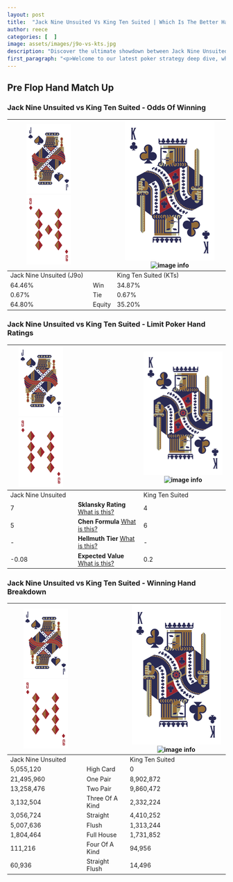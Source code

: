 ```yaml
---
layout: post
title:  "Jack Nine Unsuited Vs King Ten Suited | Which Is The Better Hand In Poker? A Complete Guide"
author: reece
categories: [  ]
image: assets/images/j9o-vs-kts.jpg
description: "Discover the ultimate showdown between Jack Nine Unsuited and King Ten Suited in poker! Uncover the odds, strategies, and scenarios where one hand triumphs over the other. Get ready to up your poker game with this thrilling analysis."
first_paragraph: "<p>Welcome to our latest poker strategy deep dive, where we're pitting two distinct hands against each other in a high-stakes showdown: Jack Nine Unsuited vs King Ten Suited.</p><p>In the dynamic world of poker, every decision counts, and knowing which hand holds the upper hand is key to your success at the table.</p><p>In this article, we'll dissect these two hands, explore the scenarios where one dominates the other, and equip you with the knowledge to make strategic choices that can tip the odds in your favor.</p><p>Get ready to unravel the intriguing dynamics of these poker hands and elevate your game to new heights.</p>"
---
```




[comment]: # (sp0)

## Pre Flop Hand Match Up

<div class="table hand-ratings" markdown="1"> 



### Jack Nine Unsuited vs King Ten Suited - Odds Of Winning


    
| ![image info](assets/images/hand1/J.png) ![image info](assets/images/hand1/9o.png) |  | ![image info](assets/images/hand2/K.png) ![image info](assets/images/hand2/Ts.png) |
| -------- | -------- | -------- |
| Jack Nine Unsuited (J9o) |  | King Ten Suited (KTs) |
| 64.46% | Win | 34.87% |
| 0.67% | Tie | 0.67% |
| 64.80% | Equity | 35.20% |




[comment]: # (sp1)



### Jack Nine Unsuited vs King Ten Suited - Limit Poker Hand Ratings


    
| ![image info](assets/images/hand1/J.png) ![image info](assets/images/hand1/9o.png) |  | ![image info](assets/images/hand2/K.png) ![image info](assets/images/hand2/Ts.png) |
| -------- | -------- | -------- |
| Jack Nine Unsuited |  | King Ten Suited |
| 7 | **Sklansky Rating** [What is this?](/sklansky-rating-explained) | 4 |
| 5 | **Chen Formula** [What is this?](/chen-formula-explained) | 6 |
| - | **Hellmuth Tier** [What is this?](/Hellmuth-tier-explained) | - |
| -0.08 | **Expected Value** [What is this?](/expected-value-explained) | 0.2 |




[comment]: # (sp2)



### Jack Nine Unsuited vs King Ten Suited - Winning Hand Breakdown


    
| ![image info](assets/images/hand1/J.png) ![image info](assets/images/hand1/9o.png) |  | ![image info](assets/images/hand2/K.png) ![image info](assets/images/hand2/Ts.png) |
| -------- | -------- | -------- |
| Jack Nine Unsuited |  | King Ten Suited |
| 5,055,120 | High Card | 0 |
| 21,495,960 | One Pair | 8,902,872 |
| 13,258,476 | Two Pair | 9,860,472 |
| 3,132,504 | Three Of A Kind | 2,332,224 |
| 3,056,724 | Straight | 4,410,252 |
| 5,007,636 | Flush | 1,313,244 |
| 1,804,464 | Full House | 1,731,852 |
| 111,216 | Four Of A Kind | 94,956 |
| 60,936 | Straight Flush | 14,496 |




[comment]: # (sp3)



</div>

[comment]: # (sp4)



[comment]: # (sp5)

